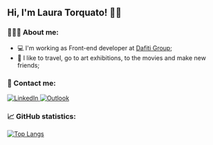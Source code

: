 

## Hi, I'm Laura Torquato! 👋🏽

### 👩🏽‍💻 About me:

- 💻 I'm working as Front-end developer at [Dafiti Group](https://www.dafiti.com.br/);
- 🎡 I like to travel, go to art exhibitions, to the movies and make new friends;




### 📱 Contact me:
<a href="https://www.linkedin.com/in/laura-torquato/">
  <img src="https://img.shields.io/badge/LinkedIn-0077B5?style=for-the-badge&logo=linkedin&logoColor=white" alt="LinkedIn"">
                                                                                                                           </a>
                                                                                                                           <a href="mailto:laura.torquato@hotmail.com">
                                                                                                                           <img src="https://img.shields.io/badge/Microsoft_Outlook-0078D4?style=for-the-badge&logo=microsoft-outlook&logoColor=white" alt="Outlook">
                                                                                                                           </a>
                                                                                                                
<br />  

### 📈 GitHub statistics:    
<!--[![Estatísticas](https://github-readme-stats.vercel.app/api?username=LauraTorquato&include_all_commits=true&hide=issues&hide_rank=true&count_private=true&show_icons=true&hide_border=true&theme=radical)](https://github.com/LauraTorquato/github-readme-stats)-->
[![Top Langs](https://github-readme-stats.vercel.app/api/top-langs/?username=LauraTorquato&count_private=true&langs_count=6&hide=php&layout=compact&hide_border=true&theme=default)](https://github.com/LauraTorquato/github-readme-stats)

<!--<h3 align="left">Languages and Tools:</h3>
<p align="left"> <a href="https://www.w3.org/html/" target="_blank"> <img src="https://raw.githubusercontent.com/devicons/devicon/master/icons/html5/html5-original-wordmark.svg" alt="html5" width="40" height="40"/> </a> <a href="https://www.w3schools.com/css/" target="_blank"> <img src="https://raw.githubusercontent.com/devicons/devicon/master/icons/css3/css3-original-wordmark.svg" alt="css3" width="40" height="40"/> </a> <a href="https://developer.mozilla.org/en-US/docs/Web/JavaScript" target="_blank"> <img src="https://raw.githubusercontent.com/devicons/devicon/master/icons/javascript/javascript-original.svg" alt="javascript" width="40" height="40"/> </a>  <a href="https://www.php.net" target="_blank"> <img src="https://raw.githubusercontent.com/devicons/devicon/master/icons/php/php-original.svg" alt="php" width="40" height="40"/> </a> <a href="https://sass-lang.com" target="_blank"> <img src="https://raw.githubusercontent.com/devicons/devicon/master/icons/sass/sass-original.svg" alt="sass" width="40" height="40"/> </a> <a href="https://vuejs.org/" target="_blank"> <img src="https://raw.githubusercontent.com/devicons/devicon/master/icons/vuejs/vuejs-original-wordmark.svg" alt="vuejs" width="40" height="40"/> </a> <a href="https://vuetifyjs.com/en/" target="_blank"> <img src="https://bestofjs.org/logos/vuetify.svg" alt="vuetify" width="40" height="40"/> </a> <a href="https://www.adobe.com/products/xd.html" target="_blank"> <img src="https://cdn.worldvectorlogo.com/logos/adobe-xd.svg" alt="xd" width="40" height="40"/> </a> <a href="https://www.figma.com/" target="_blank"> <img src="https://www.vectorlogo.zone/logos/figma/figma-icon.svg" alt="figma" width="40" height="40"/> </a> <a href="https://git-scm.com/" target="_blank"> <img src="https://www.vectorlogo.zone/logos/git-scm/git-scm-icon.svg" alt="git" width="40" height="40"/> </a></p>
<!--
**LauraTorquato/lauratorquato** is a ✨ _special_ ✨ repository because its `README.md` (this file) appears on your GitHub profile.
